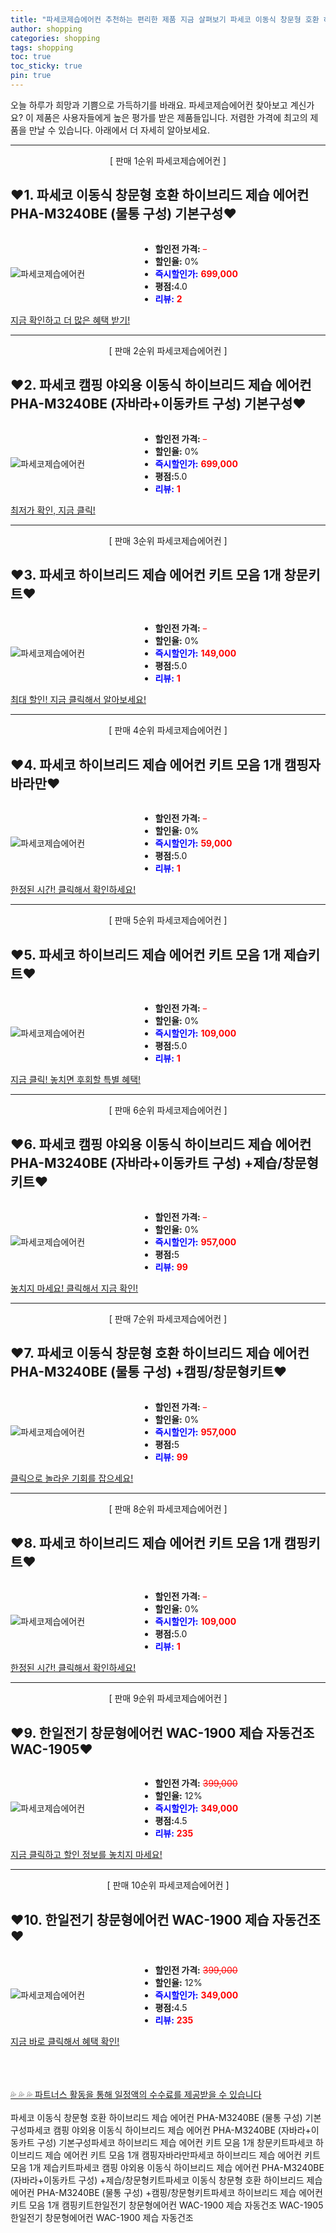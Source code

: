 ```yaml
---
title: "파세코제습에어컨 추천하는 편리한 제품 지금 살펴보기 파세코 이동식 창문형 호환 하이브리드"
author: shopping
categories: shopping
tags: shopping
toc: true
toc_sticky: true
pin: true
---
```

오늘 하루가 희망과 기쁨으로 가득하기를 바래요. 파세코제습에어컨 찾아보고 계신가요? 이 제품은 사용자들에게 높은 평가를 받은 제품들입니다. 저렴한 가격에 최고의 제품을 만날 수 있습니다. 아래에서 더 자세히 알아보세요.

---
<p class="toplist" style="margin: 0 auto; display: block; width: fit-content;">[ 판매 1순위 파세코제습에어컨 ]</p>

<h2><strong>❤️1. 파세코 이동식 창문형 호환 하이브리드 제습 에어컨 PHA-M3240BE (물통 구성) 기본구성❤️</strong></h2>

<div style="display: flex; align-items: center;">
    <div style="flex: 0.4;">
        <img src="https://thumbnail10.coupangcdn.com/thumbnails/remote/230x230ex/image/vendor_inventory/d65d/e11140647e2a12b502ff7bec3ce1750f71dd2cac78b645a9c0fbd3e96e4d.jpg" alt="파세코제습에어컨" style="max-width: 100%;">
    </div>
    <div style="flex: 0.6; margin-left: 10px;">
        <ul>
            <li><strong>할인전 가격:</strong> <del style="color: red;">-</del></li>
            <li><strong>할인율:</strong> 0%</li>
            <li><span style='color:blue'><strong>즉시할인가:</strong></span> <span style='color:red'><strong>699,000</strong></span></li>
            <li><strong>평점:</strong>4.0</li>
            <li><span style='color:blue'><strong>리뷰:</strong></span> <span style='color:red'><strong>2</strong></span></li>
        </ul>
    </div>
</div>
<div class="center">
    <a href="https://William4Davisa.github.io?lptag=AF9450613&subid=githubio&pageKey=8135637640&traceid=V0-153&itemId=23109858487&vendorItemId=90143283258" class="myButton">
        지금 확인하고 더 많은 혜택 받기!
    </a>
</div>


---
<p class="toplist" style="margin: 0 auto; display: block; width: fit-content;">[ 판매 2순위 파세코제습에어컨 ]</p>

<h2><strong>❤️2. 파세코 캠핑 야외용 이동식 하이브리드 제습 에어컨 PHA-M3240BE (자바라+이동카트 구성) 기본구성❤️</strong></h2>

<div style="display: flex; align-items: center;">
    <div style="flex: 0.4;">
        <img src="https://thumbnail10.coupangcdn.com/thumbnails/remote/230x230ex/image/vendor_inventory/6d58/90fbb0a2adbe918e55ef975689b4c253c43305822f23c40bc69f9d8f9078.jpg" alt="파세코제습에어컨" style="max-width: 100%;">
    </div>
    <div style="flex: 0.6; margin-left: 10px;">
        <ul>
            <li><strong>할인전 가격:</strong> <del style="color: red;">-</del></li>
            <li><strong>할인율:</strong> 0%</li>
            <li><span style='color:blue'><strong>즉시할인가:</strong></span> <span style='color:red'><strong>699,000</strong></span></li>
            <li><strong>평점:</strong>5.0</li>
            <li><span style='color:blue'><strong>리뷰:</strong></span> <span style='color:red'><strong>1</strong></span></li>
        </ul>
    </div>
</div>
<div class="center">
    <a href="https://William4Davisa.github.io?lptag=AF9450613&subid=githubio&pageKey=8135637984&traceid=V0-153&itemId=23109859749&vendorItemId=90143352326" class="myButton">
        최저가 확인, 지금 클릭!
    </a>
</div>


---
<p class="toplist" style="margin: 0 auto; display: block; width: fit-content;">[ 판매 3순위 파세코제습에어컨 ]</p>

<h2><strong>❤️3. 파세코 하이브리드 제습 에어컨 키트 모음 1개 창문키트❤️</strong></h2>

<div style="display: flex; align-items: center;">
    <div style="flex: 0.4;">
        <img src="https://thumbnail10.coupangcdn.com/thumbnails/remote/230x230ex/image/vendor_inventory/7ffa/23da0eb5874be571100f90f544c28ecd95f8e2155bca5da762e0a6fb03ac.png" alt="파세코제습에어컨" style="max-width: 100%;">
    </div>
    <div style="flex: 0.6; margin-left: 10px;">
        <ul>
            <li><strong>할인전 가격:</strong> <del style="color: red;">-</del></li>
            <li><strong>할인율:</strong> 0%</li>
            <li><span style='color:blue'><strong>즉시할인가:</strong></span> <span style='color:red'><strong>149,000</strong></span></li>
            <li><strong>평점:</strong>5.0</li>
            <li><span style='color:blue'><strong>리뷰:</strong></span> <span style='color:red'><strong>1</strong></span></li>
        </ul>
    </div>
</div>
<div class="center">
    <a href="https://William4Davisa.github.io?lptag=AF9450613&subid=githubio&pageKey=8174262969&traceid=V0-153&itemId=23357527249&vendorItemId=90388088651" class="myButton">
        최대 할인! 지금 클릭해서 알아보세요!
    </a>
</div>


---
<p class="toplist" style="margin: 0 auto; display: block; width: fit-content;">[ 판매 4순위 파세코제습에어컨 ]</p>

<h2><strong>❤️4. 파세코 하이브리드 제습 에어컨 키트 모음 1개 캠핑자바라만❤️</strong></h2>

<div style="display: flex; align-items: center;">
    <div style="flex: 0.4;">
        <img src="https://thumbnail7.coupangcdn.com/thumbnails/remote/230x230ex/image/vendor_inventory/545f/7c492791f258d697414ea6aebeb21ee3ed10af35deaf9809c8ec2c3cd92a.png" alt="파세코제습에어컨" style="max-width: 100%;">
    </div>
    <div style="flex: 0.6; margin-left: 10px;">
        <ul>
            <li><strong>할인전 가격:</strong> <del style="color: red;">-</del></li>
            <li><strong>할인율:</strong> 0%</li>
            <li><span style='color:blue'><strong>즉시할인가:</strong></span> <span style='color:red'><strong>59,000</strong></span></li>
            <li><strong>평점:</strong>5.0</li>
            <li><span style='color:blue'><strong>리뷰:</strong></span> <span style='color:red'><strong>1</strong></span></li>
        </ul>
    </div>
</div>
<div class="center">
    <a href="https://William4Davisa.github.io?lptag=AF9450613&subid=githubio&pageKey=8174262969&traceid=V0-153&itemId=23357527252&vendorItemId=90388088658" class="myButton">
        한정된 시간! 클릭해서 확인하세요!
    </a>
</div>


---
<p class="toplist" style="margin: 0 auto; display: block; width: fit-content;">[ 판매 5순위 파세코제습에어컨 ]</p>

<h2><strong>❤️5. 파세코 하이브리드 제습 에어컨 키트 모음 1개 제습키트❤️</strong></h2>

<div style="display: flex; align-items: center;">
    <div style="flex: 0.4;">
        <img src="https://thumbnail9.coupangcdn.com/thumbnails/remote/230x230ex/image/vendor_inventory/0845/9bf34ebc9668940226ee27a1e837e4793487770d841a38d319a45c576535.png" alt="파세코제습에어컨" style="max-width: 100%;">
    </div>
    <div style="flex: 0.6; margin-left: 10px;">
        <ul>
            <li><strong>할인전 가격:</strong> <del style="color: red;">-</del></li>
            <li><strong>할인율:</strong> 0%</li>
            <li><span style='color:blue'><strong>즉시할인가:</strong></span> <span style='color:red'><strong>109,000</strong></span></li>
            <li><strong>평점:</strong>5.0</li>
            <li><span style='color:blue'><strong>리뷰:</strong></span> <span style='color:red'><strong>1</strong></span></li>
        </ul>
    </div>
</div>
<div class="center">
    <a href="https://William4Davisa.github.io?lptag=AF9450613&subid=githubio&pageKey=8174262969&traceid=V0-153&itemId=23357527253&vendorItemId=90388088661" class="myButton">
        지금 클릭! 놓치면 후회할 특별 혜택!
    </a>
</div>


---
<p class="toplist" style="margin: 0 auto; display: block; width: fit-content;">[ 판매 6순위 파세코제습에어컨 ]</p>

<h2><strong>❤️6. 파세코 캠핑 야외용 이동식 하이브리드 제습 에어컨 PHA-M3240BE (자바라+이동카트 구성) +제습/창문형키트❤️</strong></h2>

<div style="display: flex; align-items: center;">
    <div style="flex: 0.4;">
        <img src="https://thumbnail10.coupangcdn.com/thumbnails/remote/230x230ex/image/vendor_inventory/d65d/e11140647e2a12b502ff7bec3ce1750f71dd2cac78b645a9c0fbd3e96e4d.jpg" alt="파세코제습에어컨" style="max-width: 100%;">
    </div>
    <div style="flex: 0.6; margin-left: 10px;">
        <ul>
            <li><strong>할인전 가격:</strong> <del style="color: red;">-</del></li>
            <li><strong>할인율:</strong> 0%</li>
            <li><span style='color:blue'><strong>즉시할인가:</strong></span> <span style='color:red'><strong>957,000</strong></span></li>
            <li><strong>평점:</strong>5</li>
            <li><span style='color:blue'><strong>리뷰:</strong></span> <span style='color:red'><strong>99</strong></span></li>
        </ul>
    </div>
</div>
<div class="center">
    <a href="https://William4Davisa.github.io?lptag=AF9450613&subid=githubio&pageKey=8135698256&traceid=V0-153&itemId=23110101765&vendorItemId=90143352359" class="myButton">
        놓치지 마세요! 클릭해서 지금 확인!
    </a>
</div>


---
<p class="toplist" style="margin: 0 auto; display: block; width: fit-content;">[ 판매 7순위 파세코제습에어컨 ]</p>

<h2><strong>❤️7. 파세코 이동식 창문형 호환 하이브리드 제습 에어컨 PHA-M3240BE (물통 구성) +캠핑/창문형키트❤️</strong></h2>

<div style="display: flex; align-items: center;">
    <div style="flex: 0.4;">
        <img src="https://thumbnail10.coupangcdn.com/thumbnails/remote/230x230ex/image/vendor_inventory/6d58/90fbb0a2adbe918e55ef975689b4c253c43305822f23c40bc69f9d8f9078.jpg" alt="파세코제습에어컨" style="max-width: 100%;">
    </div>
    <div style="flex: 0.6; margin-left: 10px;">
        <ul>
            <li><strong>할인전 가격:</strong> <del style="color: red;">-</del></li>
            <li><strong>할인율:</strong> 0%</li>
            <li><span style='color:blue'><strong>즉시할인가:</strong></span> <span style='color:red'><strong>957,000</strong></span></li>
            <li><strong>평점:</strong>5</li>
            <li><span style='color:blue'><strong>리뷰:</strong></span> <span style='color:red'><strong>99</strong></span></li>
        </ul>
    </div>
</div>
<div class="center">
    <a href="https://William4Davisa.github.io?lptag=AF9450613&subid=githubio&pageKey=8135683393&traceid=V0-153&itemId=23110033242&vendorItemId=90143283268" class="myButton">
        클릭으로 놀라운 기회를 잡으세요!
    </a>
</div>


---
<p class="toplist" style="margin: 0 auto; display: block; width: fit-content;">[ 판매 8순위 파세코제습에어컨 ]</p>

<h2><strong>❤️8. 파세코 하이브리드 제습 에어컨 키트 모음 1개 캠핑키트❤️</strong></h2>

<div style="display: flex; align-items: center;">
    <div style="flex: 0.4;">
        <img src="https://thumbnail6.coupangcdn.com/thumbnails/remote/230x230ex/image/vendor_inventory/3992/6b9eb4fd794238da6feeb8da5f186f4fd66e6561eddc38051a871afacd29.png" alt="파세코제습에어컨" style="max-width: 100%;">
    </div>
    <div style="flex: 0.6; margin-left: 10px;">
        <ul>
            <li><strong>할인전 가격:</strong> <del style="color: red;">-</del></li>
            <li><strong>할인율:</strong> 0%</li>
            <li><span style='color:blue'><strong>즉시할인가:</strong></span> <span style='color:red'><strong>109,000</strong></span></li>
            <li><strong>평점:</strong>5.0</li>
            <li><span style='color:blue'><strong>리뷰:</strong></span> <span style='color:red'><strong>1</strong></span></li>
        </ul>
    </div>
</div>
<div class="center">
    <a href="https://William4Davisa.github.io?lptag=AF9450613&subid=githubio&pageKey=8174262969&traceid=V0-153&itemId=23357527250&vendorItemId=90388088655" class="myButton">
        한정된 시간! 클릭해서 확인하세요!
    </a>
</div>


---
<p class="toplist" style="margin: 0 auto; display: block; width: fit-content;">[ 판매 9순위 파세코제습에어컨 ]</p>

<h2><strong>❤️9. 한일전기 창문형에어컨 WAC-1900 제습 자동건조 WAC-1905❤️</strong></h2>

<div style="display: flex; align-items: center;">
    <div style="flex: 0.4;">
        <img src="https://thumbnail7.coupangcdn.com/thumbnails/remote/230x230ex/image/vendor_inventory/b961/439e371e4bb1792780ca4b571807bd19caca083d1ca0bdb64ab5c1e53f2e.jpg" alt="파세코제습에어컨" style="max-width: 100%;">
    </div>
    <div style="flex: 0.6; margin-left: 10px;">
        <ul>
            <li><strong>할인전 가격:</strong> <del style="color: red;">399,000</del></li>
            <li><strong>할인율:</strong> 12%</li>
            <li><span style='color:blue'><strong>즉시할인가:</strong></span> <span style='color:red'><strong>349,000</strong></span></li>
            <li><strong>평점:</strong>4.5</li>
            <li><span style='color:blue'><strong>리뷰:</strong></span> <span style='color:red'><strong>235</strong></span></li>
        </ul>
    </div>
</div>
<div class="center">
    <a href="https://William4Davisa.github.io?lptag=AF9450613&subid=githubio&pageKey=1847106058&traceid=V0-153&itemId=19368324111&vendorItemId=86481175084" class="myButton">
        지금 클릭하고 할인 정보를 놓치지 마세요!
    </a>
</div>


---
<p class="toplist" style="margin: 0 auto; display: block; width: fit-content;">[ 판매 10순위 파세코제습에어컨 ]</p>

<h2><strong>❤️10. 한일전기 창문형에어컨 WAC-1900 제습 자동건조❤️</strong></h2>

<div style="display: flex; align-items: center;">
    <div style="flex: 0.4;">
        <img src="https://thumbnail7.coupangcdn.com/thumbnails/remote/230x230ex/image/vendor_inventory/b961/439e371e4bb1792780ca4b571807bd19caca083d1ca0bdb64ab5c1e53f2e.jpg" alt="파세코제습에어컨" style="max-width: 100%;">
    </div>
    <div style="flex: 0.6; margin-left: 10px;">
        <ul>
            <li><strong>할인전 가격:</strong> <del style="color: red;">399,000</del></li>
            <li><strong>할인율:</strong> 12%</li>
            <li><span style='color:blue'><strong>즉시할인가:</strong></span> <span style='color:red'><strong>349,000</strong></span></li>
            <li><strong>평점:</strong>4.5</li>
            <li><span style='color:blue'><strong>리뷰:</strong></span> <span style='color:red'><strong>235</strong></span></li>
        </ul>
    </div>
</div>
<div class="center">
    <a href="https://William4Davisa.github.io?lptag=AF9450613&subid=githubio&pageKey=1847106058&traceid=V0-153&itemId=19013077997&vendorItemId=86137702505" class="myButton">
        지금 바로 클릭해서 혜택 확인!
    </a>
</div>

<br><br><br>[💦 💦 💦 파트너스 활동을 통해 일정액의 수수료를 제공받을 수 있습니다](https://link.coupang.com/a/bcpT2c)<br><br>파세코 이동식 창문형 호환 하이브리드 제습 에어컨 PHA-M3240BE (물통 구성) 기본구성파세코 캠핑 야외용 이동식 하이브리드 제습 에어컨 PHA-M3240BE (자바라+이동카트 구성) 기본구성파세코 하이브리드 제습 에어컨 키트 모음 1개 창문키트파세코 하이브리드 제습 에어컨 키트 모음 1개 캠핑자바라만파세코 하이브리드 제습 에어컨 키트 모음 1개 제습키트파세코 캠핑 야외용 이동식 하이브리드 제습 에어컨 PHA-M3240BE (자바라+이동카트 구성) +제습/창문형키트파세코 이동식 창문형 호환 하이브리드 제습 에어컨 PHA-M3240BE (물통 구성) +캠핑/창문형키트파세코 하이브리드 제습 에어컨 키트 모음 1개 캠핑키트한일전기 창문형에어컨 WAC-1900 제습 자동건조 WAC-1905한일전기 창문형에어컨 WAC-1900 제습 자동건조
